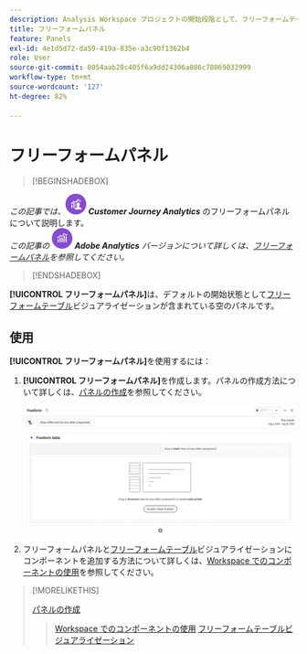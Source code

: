 ```yaml
---
description: Analysis Workspace プロジェクトの開始段階として、フリーフォームテーブルでフリーフォームパネルを使用する方法を説明します。
title: フリーフォームパネル
feature: Panels
exl-id: 4e1d5d72-da59-419a-835e-a3c90f1362b4
role: User
source-git-commit: 8054aab28c405f6a9dd24306a086c78069032999
workflow-type: tm+mt
source-wordcount: '127'
ht-degree: 82%

---
```


# フリーフォームパネル


>[!BEGINSHADEBOX]

_この記事では、_![CustomerJourneyAnalytics](/help/assets/icons/CustomerJourneyAnalytics.svg) _**Customer Journey Analytics**_ のフリーフォームパネルについて説明します。<br/>_この記事の_ ![AdobeAnalytics](/help/assets/icons/AdobeAnalytics.svg) _**Adobe Analytics** バージョンについて詳しくは、[フリーフォームパネル](https://experienceleague.adobe.com/ja/docs/analytics/analyze/analysis-workspace/panels/freeform-panel)を参照してください。_

>[!ENDSHADEBOX]


**[!UICONTROL フリーフォームパネル]**&#x200B;は、デフォルトの開始状態として[フリーフォームテーブル](/help/analysis-workspace/visualizations/freeform-table/freeform-table.md)ビジュアライゼーションが含まれている空のパネルです。

## 使用

**[!UICONTROL フリーフォームパネル]**&#x200B;を使用するには：

1. **[!UICONTROL フリーフォームパネル]**&#x200B;を作成します。パネルの作成方法について詳しくは、[パネルの作成](panels.md#create-a-panel)を参照してください。

   ![フリーフォームテーブルが含まれている空のパネルを示すデフォルトのフリーフォームパネル。](assets/freeform-panel.png)

1. フリーフォームパネルと[フリーフォームテーブル](/help/analysis-workspace/visualizations/freeform-table/freeform-table.md)ビジュアライゼーションにコンポーネントを追加する方法について詳しくは、[Workspace でのコンポーネントの使用](/help/components/use-components-in-workspace.md)を参照してください。


>[!MORELIKETHIS]
>
>[パネルの作成](/help/analysis-workspace/c-panels/panels.md#create-a-panel)
>>[Workspace でのコンポーネントの使用](/help/components/use-components-in-workspace.md)
>>[フリーフォームテーブルビジュアライゼーション](/help/analysis-workspace/visualizations/freeform-table/freeform-table.md)
>